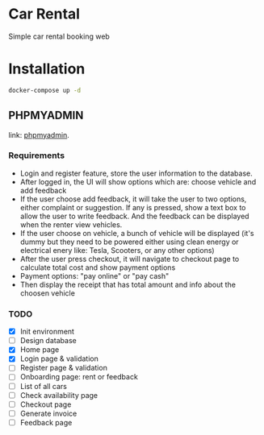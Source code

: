 # Car Rental

Simple car rental booking web

# Installation

```sh
docker-compose up -d
```

## PHPMYADMIN

link: [phpmyadmin](http://localhost:8081).

### Requirements
- Login and register feature, store the user information to the database.
- After logged in, the UI will show options which are: choose vehicle and add feedback
- If the user choose add feedback, it will take the user to two options, either complaint or suggestion. If any is pressed, show a text box to allow the user to write feedback. And the feedback can be displayed when the renter view vehicles.
- If the user choose on vehicle, a bunch of vehicle will be displayed (it's dummy but they need to be powered either using clean energy or electrical enery like: Tesla, Scooters, or any other options)
- After the user press checkout, it will navigate to checkout page to calculate total cost and show payment options
- Payment options: "pay online" or "pay cash"
- Then display the receipt that has total amount and info about the choosen vehicle

### TODO
- [x] Init environment
- [ ] Design database
- [x] Home page
- [x] Login page & validation
- [ ] Register page & validation
- [ ] Onboarding page: rent or feedback
- [ ] List of all cars
- [ ] Check availability page
- [ ] Checkout page
- [ ] Generate invoice
- [ ] Feedback page
